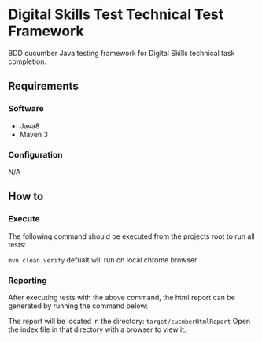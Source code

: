 # Digital Skills Test Technical Test Framework

BDD cucumber Java testing framework for Digital Skills technical task completion.

## Requirements

### Software
* Java8
* Maven 3

### Configuration
N/A

## How to
### Execute
The following command should be executed from the projects root to run all tests:

`mvn clean verify` defualt will run on local chrome browser
### Reporting
After executing tests with the above command, the html report can be generated by running the command below:

The report will be located in the directory: `target/cucmberHtmlReport`
Open the index file in that directory with a browser to view it.